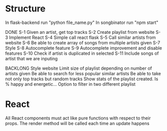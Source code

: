 # Structure

In flask-backend run "python file_name.py"
In songbinator run "npm start"

DONE
S-1 Given an artist, get top tracks
S-2 Create playlist from website
S-3 Implement React
S-4 Simple call react flask
S-5 Call similar artists from website
S-6 Be able to create array of songs from multiple artists given
S-7 Style
S-8 Autocomplete feature
S-9 Autocomplete improvement and disable features
S-10 Check if artist is duplicated in selected
S-11 Include songs of artist that we are inputing

BACKLONG
Style website
Limit size of playlist depending on number of artists given
Be able to search for less popular similar artists
Be able to take not only top tracks but random tracks
Show stats of the playlist created. Is % happy and energetic...
Option to filter in two different playlist

# React
All React components must act like pure functions with respect to their props.
The render method will be called each time an update happens